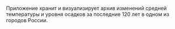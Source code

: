 Приложение хранит и визуализирует архив изменений средней температуры и уровня осадков за последние 120 лет в одном из городов России.